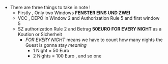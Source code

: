 - There are three things to take in note !
  - Firstly , Only two Windows **FENSTER EINS UND ZWEI**
  - VCC , DEPO in Window 2 and Authorization Rule 5 and first window 5 
  - SZ authorization Rule 2 and Betrag **50EURO FOR EVERY NIGHT** as a Koution or Sicherheit
    - *FOR EVERY NIGHT* means we have to count how many nights the Guest is gonna stay *meaning*
       - 1 Night = 50 Euro
       - 2 Nights = 100 Euro , and so one